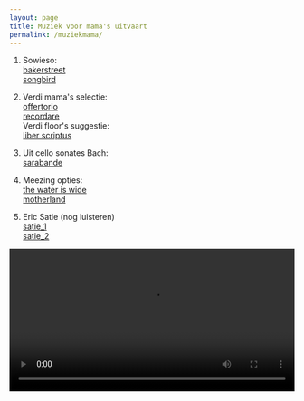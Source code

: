 ```yaml
---
layout: page
title: Muziek voor mama's uitvaart
permalink: /muziekmama/
---
```


1) Sowieso:  
[bakerstreet](https://prisse.net/muziekmama/bakerstreet.mp3)  
[songbird](https://prisse.net/muziekmama/songbird.m4a)

2) Verdi mama's selectie:  
[offertorio](https://prisse.net/muziekmama/offertorio.m4a)  
[recordare](https://prisse.net/muziekmama/recordare.m4a)  
Verdi floor's suggestie:  
[liber scriptus](https://prisse.net/muziekmama/liberscriptus.m4a)  

3) Uit cello sonates Bach:  
[sarabande](https://prisse.net/muziekmama/sarabande.m4a)  


4) Meezing opties:   
[the water is wide](https://prisse.net/muziekmama/thewateriswide.m4a)  
[motherland](https://prisse.net/muziekmama/motherland.m4a)  

5) Eric Satie (nog luisteren)  
[satie_1](https://prisse.net/muziekmama/satie_1.mp3)  
[satie_2](https://prisse.net/muziekmama/satie_2.mp3)  

<video style="width:100%" controls>
 <source src="https://prisse.net/rechtermuisknop.mp4">
</video>
